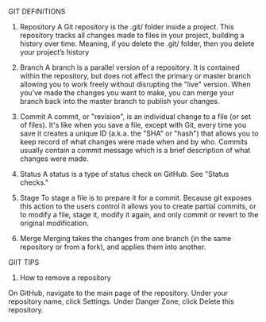 GIT DEFINITIONS

1. Repository
A Git repository is the .git/ folder inside a project. This repository tracks all changes made to files in your project, building a history over time. Meaning, if you delete the .git/ folder, then you delete your project’s history

2. Branch
A branch is a parallel version of a repository. It is contained within the repository, but does not affect the primary or master branch allowing you to work freely without disrupting the "live" version. When you've made the changes you want to make, you can merge your branch back into the master branch to publish your changes.

3. Commit
A commit, or "revision", is an individual change to a file (or set of files). It's like when you save a file, except with Git, every time you save it creates a unique ID (a.k.a. the "SHA" or "hash") that allows you to keep record of what changes were made when and by who. Commits usually contain a commit message which is a brief description of what changes were made.

 4. Status
 A status is a type of status check on GitHub. See "Status checks."
 
 5. Stage
To stage a file is to prepare it for a commit. Because git exposes this action to the users control it allows you to create partial commits, or to modify a file, stage it, modify it again, and only commit or revert to the original modification.

6. Merge
Merging takes the changes from one branch (in the same repository or from a fork), and applies them into another.

GIIT TIPS

1. How to remove a repository

On GitHub, navigate to the main page of the repository.
Under your repository name, click  Settings.
Under Danger Zone, click Delete this repository.
